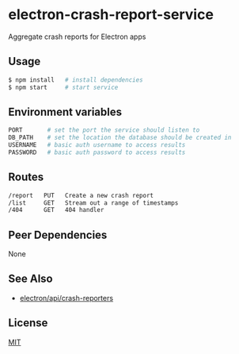# electron-crash-report-service
Aggregate crash reports for Electron apps

## Usage
```sh
$ npm install   # install dependencies
$ npm start     # start service
```

## Environment variables
```sh
PORT       # set the port the service should listen to
DB_PATH    # set the location the database should be created in
USERNAME   # basic auth username to access results
PASSWORD   # basic auth password to access results
```

## Routes
```txt
/report   PUT   Create a new crash report
/list     GET   Stream out a range of timestamps
/404      GET   404 handler
```

## Peer Dependencies
None

## See Also
- [electron/api/crash-reporters](https://github.com/electron/electron/blob/master/docs/api/crash-reporter.md)

## License
[MIT](https://tldrlegal.com/license/mit-license)
